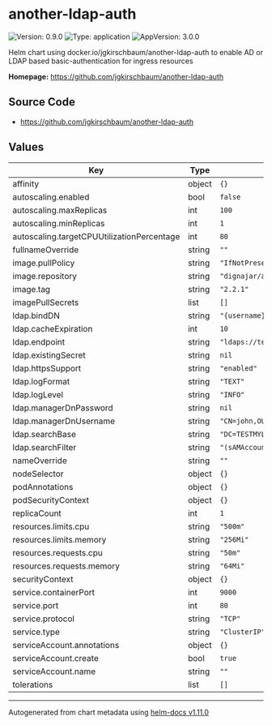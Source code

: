 # another-ldap-auth

![Version: 0.9.0](https://img.shields.io/badge/Version-0.9.0-informational?style=flat-square) ![Type: application](https://img.shields.io/badge/Type-application-informational?style=flat-square) ![AppVersion: 3.0.0](https://img.shields.io/badge/AppVersion-3.0.0-informational?style=flat-square)

Helm chart using docker.io/jgkirschbaum/another-ldap-auth to enable AD or LDAP based basic-authentication for ingress resources

**Homepage:** <https://github.com/jgkirschbaum/another-ldap-auth>

## Source Code

* <https://github.com/jgkirschbaum/another-ldap-auth>

## Values

| Key | Type | Default | Description |
|-----|------|---------|-------------|
| affinity | object | `{}` |  |
| autoscaling.enabled | bool | `false` |  |
| autoscaling.maxReplicas | int | `100` |  |
| autoscaling.minReplicas | int | `1` |  |
| autoscaling.targetCPUUtilizationPercentage | int | `80` |  |
| fullnameOverride | string | `""` |  |
| image.pullPolicy | string | `"IfNotPresent"` |  |
| image.repository | string | `"dignajar/another-ldap-auth"` |  |
| image.tag | string | `"2.2.1"` |  |
| imagePullSecrets | list | `[]` |  |
| ldap.bindDN | string | `"{username}@TESTMYLDAP.com"` |  |
| ldap.cacheExpiration | int | `10` |  |
| ldap.endpoint | string | `"ldaps://testmyldap.com:636"` |  |
| ldap.existingSecret | string | `nil` |  |
| ldap.httpsSupport | string | `"enabled"` |  |
| ldap.logFormat | string | `"TEXT"` |  |
| ldap.logLevel | string | `"INFO"` |  |
| ldap.managerDnPassword | string | `nil` |  |
| ldap.managerDnUsername | string | `"CN=john,OU=Administrators,DC=TESTMYLDAP,DC=COM"` |  |
| ldap.searchBase | string | `"DC=TESTMYLDAP,DC=COM"` |  |
| ldap.searchFilter | string | `"(sAMAccountName={username})"` |  |
| nameOverride | string | `""` |  |
| nodeSelector | object | `{}` |  |
| podAnnotations | object | `{}` |  |
| podSecurityContext | object | `{}` |  |
| replicaCount | int | `1` |  |
| resources.limits.cpu | string | `"500m"` |  |
| resources.limits.memory | string | `"256Mi"` |  |
| resources.requests.cpu | string | `"50m"` |  |
| resources.requests.memory | string | `"64Mi"` |  |
| securityContext | object | `{}` |  |
| service.containerPort | int | `9000` |  |
| service.port | int | `80` |  |
| service.protocol | string | `"TCP"` |  |
| service.type | string | `"ClusterIP"` |  |
| serviceAccount.annotations | object | `{}` |  |
| serviceAccount.create | bool | `true` |  |
| serviceAccount.name | string | `""` |  |
| tolerations | list | `[]` |  |

----------------------------------------------
Autogenerated from chart metadata using [helm-docs v1.11.0](https://github.com/norwoodj/helm-docs/releases/v1.11.0)
